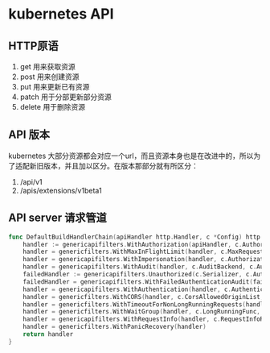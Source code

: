 
# kubernetes API 

## HTTP原语

1. get 用来获取资源
1. post 用来创建资源
1. put 用来更新已有资源
1. patch 用于分部更新部分资源
1. delete 用于删除资源

## API 版本

kubernetes 大部分资源都会对应一个url，而且资源本身也是在改进中的，所以为了适配新旧版本，并且加以区分。在版本那部分就有所区分：

1. /api/v1
2. /apis/extensions/v1beta1

## API server 请求管道

```go
func DefaultBuildHandlerChain(apiHandler http.Handler, c *Config) http.Handler {
	handler := genericapifilters.WithAuthorization(apiHandler, c.Authorization.Authorizer, c.Serializer)
	handler = genericfilters.WithMaxInFlightLimit(handler, c.MaxRequestsInFlight, c.MaxMutatingRequestsInFlight, c.LongRunningFunc)
	handler = genericapifilters.WithImpersonation(handler, c.Authorization.Authorizer, c.Serializer)
	handler = genericapifilters.WithAudit(handler, c.AuditBackend, c.AuditPolicyChecker, c.LongRunningFunc)
	failedHandler := genericapifilters.Unauthorized(c.Serializer, c.Authentication.SupportsBasicAuth)
	failedHandler = genericapifilters.WithFailedAuthenticationAudit(failedHandler, c.AuditBackend, c.AuditPolicyChecker)
	handler = genericapifilters.WithAuthentication(handler, c.Authentication.Authenticator, failedHandler, c.Authentication.APIAudiences)
	handler = genericfilters.WithCORS(handler, c.CorsAllowedOriginList, nil, nil, nil, "true")
	handler = genericfilters.WithTimeoutForNonLongRunningRequests(handler, c.LongRunningFunc, c.RequestTimeout)
	handler = genericfilters.WithWaitGroup(handler, c.LongRunningFunc, c.HandlerChainWaitGroup)
	handler = genericapifilters.WithRequestInfo(handler, c.RequestInfoResolver)
	handler = genericfilters.WithPanicRecovery(handler)
	return handler
}
```

